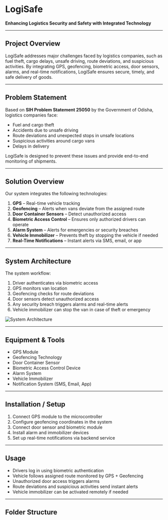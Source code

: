 # LogiSafe

**Enhancing Logistics Security and Safety with Integrated Technology**

---

## Project Overview
LogiSafe addresses major challenges faced by logistics companies, such as fuel theft, cargo delays, unsafe driving, route deviations, and suspicious activities. By integrating GPS, geofencing, biometric access, door sensors, alarms, and real-time notifications, LogiSafe ensures secure, timely, and safe delivery of goods.

---

## Problem Statement
Based on **SIH Problem Statement 25050** by the Government of Odisha, logistics companies face:
- Fuel and cargo theft  
- Accidents due to unsafe driving  
- Route deviations and unexpected stops in unsafe locations  
- Suspicious activities around cargo vans  
- Delays in delivery  

LogiSafe is designed to prevent these issues and provide end-to-end monitoring of shipments.

---

## Solution Overview
Our system integrates the following technologies:
1. **GPS** – Real-time vehicle tracking  
2. **Geofencing** – Alerts when vans deviate from the assigned route  
3. **Door Container Sensors** – Detect unauthorized access  
4. **Biometric Access Control** – Ensures only authorized drivers can operate  
5. **Alarm System** – Alerts for emergencies or security breaches  
6. **Vehicle Immobilizer** – Prevents theft by stopping the vehicle if needed  
7. **Real-Time Notifications** – Instant alerts via SMS, email, or app  

---

## System Architecture
The system workflow:
1. Driver authenticates via biometric access  
2. GPS monitors van location  
3. Geofencing checks for route deviations  
4. Door sensors detect unauthorized access  
5. Any security breach triggers alarms and real-time alerts  
6. Vehicle immobilizer can stop the van in case of theft or emergency  

![System Architecture](docs/system_architecture.png)

---

## Equipment & Tools
- GPS Module  
- Geofencing Technology  
- Door Container Sensor  
- Biometric Access Control Device  
- Alarm System  
- Vehicle Immobilizer  
- Notification System (SMS, Email, App)  

---

## Installation / Setup
1. Connect GPS module to the microcontroller  
2. Configure geofencing coordinates in the system  
3. Connect door sensor and biometric module  
4. Install alarm and immobilizer devices  
5. Set up real-time notifications via backend service  

---

## Usage
- Drivers log in using biometric authentication  
- Vehicle follows assigned route monitored by GPS + Geofencing  
- Unauthorized door access triggers alarms  
- Route deviations and suspicious activities send instant alerts  
- Vehicle immobilizer can be activated remotely if needed  

---

## Folder Structure
